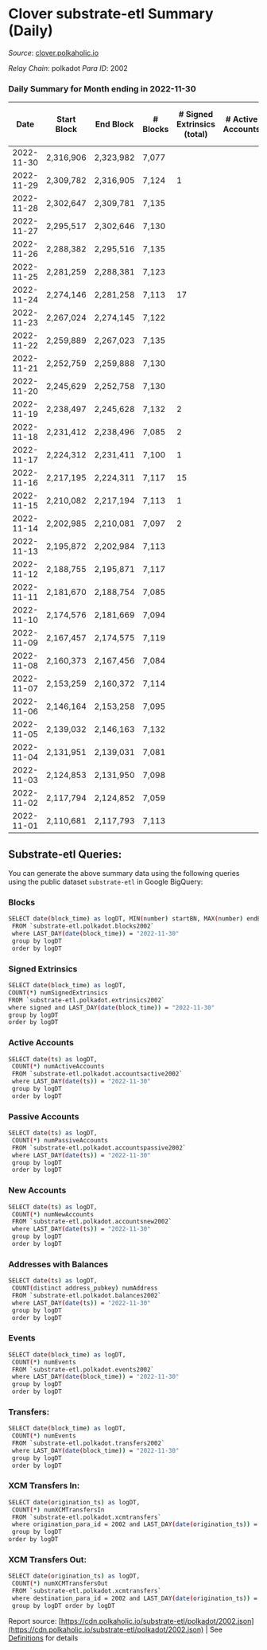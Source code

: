 # Clover substrate-etl Summary (Daily)

_Source_: [clover.polkaholic.io](https://clover.polkaholic.io)

*Relay Chain*: polkadot
*Para ID*: 2002



### Daily Summary for Month ending in 2022-11-30


| Date | Start Block | End Block | # Blocks | # Signed Extrinsics (total) | # Active Accounts | # Passive | # New | # Addresses with Balances | # Events | # Transfers | # XCM Transfers In | # XCM Transfers Out | Issues | 
| ---- | ----------- | --------- | -------- | --------------------------- | ----------------- | --------- | ----- | ------------------------- | -------- | ----------- | ------------------ | ------------------- | ------ |
| 2022-11-30 | 2,316,906 | 2,323,982 | 7,077 |  |  |  |  | 3,868 | 16,175 | 61 ($338.37) |   |   |  |
| 2022-11-29 | 2,309,782 | 2,316,905 | 7,124 | 1 |  |  |  |  | 15,936 | 27 ($1,369.86) |   |   |  |
| 2022-11-28 | 2,302,647 | 2,309,781 | 7,135 |  |  |  |  |  | 16,346 | 38 ($9,510.66) |   |   |  |
| 2022-11-27 | 2,295,517 | 2,302,646 | 7,130 |  |  |  |  |  | 16,045 | 31 ($3,171.01) |   |   |  |
| 2022-11-26 | 2,288,382 | 2,295,516 | 7,135 |  |  |  |  |  | 16,733 | 55 ($28,469.18) |   |   |  |
| 2022-11-25 | 2,281,259 | 2,288,381 | 7,123 |  |  |  |  |  | 15,795 | 25 ($4,678.58) |   |   |  |
| 2022-11-24 | 2,274,146 | 2,281,258 | 7,113 | 17 |  |  |  |  | 16,142 | 30 ($3,712.72) |   |   |  |
| 2022-11-23 | 2,267,024 | 2,274,145 | 7,122 |  |  |  |  |  | 16,214 | 21 ($40,303.74) |   |   |  |
| 2022-11-22 | 2,259,889 | 2,267,023 | 7,135 |  |  |  |  |  | 17,213 | 30 ($1,534.91) |   |   |  |
| 2022-11-21 | 2,252,759 | 2,259,888 | 7,130 |  |  |  |  |  | 16,475 | 35 ($4,003.41) |   |   |  |
| 2022-11-20 | 2,245,629 | 2,252,758 | 7,130 |  |  |  |  |  | 15,927 | 21 ($3,661.75) |   |   |  |
| 2022-11-19 | 2,238,497 | 2,245,628 | 7,132 | 2 |  |  |  |  | 15,955 | 33 ($4,328.47) |   |   |  |
| 2022-11-18 | 2,231,412 | 2,238,496 | 7,085 | 2 |  |  |  |  | 15,870 | 46 ($5,744.93) |   |   |  |
| 2022-11-17 | 2,224,312 | 2,231,411 | 7,100 | 1 |  |  |  |  | 15,959 | 27 ($48,740.34) |   |   |  |
| 2022-11-16 | 2,217,195 | 2,224,311 | 7,117 | 15 |  |  |  |  | 16,397 | 50 ($2,328.06) |   |   |  |
| 2022-11-15 | 2,210,082 | 2,217,194 | 7,113 | 1 |  |  |  |  | 16,382 | 34 ($5,767.14) |   |   |  |
| 2022-11-14 | 2,202,985 | 2,210,081 | 7,097 | 2 |  |  |  |  | 16,891 | 36 ($92,028.08) |   |   |  |
| 2022-11-13 | 2,195,872 | 2,202,984 | 7,113 |  |  |  |  |  | 16,873 | 58 ($59,936.09) |   |   |  |
| 2022-11-12 | 2,188,755 | 2,195,871 | 7,117 |  |  |  |  |  | 16,441 | 31 ($1,100.77) |   |   |  |
| 2022-11-11 | 2,181,670 | 2,188,754 | 7,085 |  |  |  |  |  | 17,063 | 47 ($1,567.03) |   |   |  |
| 2022-11-10 | 2,174,576 | 2,181,669 | 7,094 |  |  |  |  |  | 17,407 | 42 ($14,330.89) |   |   |  |
| 2022-11-09 | 2,167,457 | 2,174,575 | 7,119 |  |  |  |  |  | 19,290 | 72 ($56,394.12) |   |   |  |
| 2022-11-08 | 2,160,373 | 2,167,456 | 7,084 |  |  |  |  |  | 18,424 | 46 ($6,984.93) |   |   |  |
| 2022-11-07 | 2,153,259 | 2,160,372 | 7,114 |  |  |  |  |  | 16,991 | 72 ($7,144.27) |   |   |  |
| 2022-11-06 | 2,146,164 | 2,153,258 | 7,095 |  |  |  |  |  | 16,517 | 57 ($23,603.12) |   |   |  |
| 2022-11-05 | 2,139,032 | 2,146,163 | 7,132 |  |  |  |  |  | 16,806 | 52 ($24,851.61) |   |   |  |
| 2022-11-04 | 2,131,951 | 2,139,031 | 7,081 |  |  |  |  |  | 16,761 | 42 ($7,647.80) |   |   |  |
| 2022-11-03 | 2,124,853 | 2,131,950 | 7,098 |  |  |  |  | 3,810 | 16,401 | 41 ($1,103.30) |   |   |  |
| 2022-11-02 | 2,117,794 | 2,124,852 | 7,059 |  |  |  |  |  | 16,210 | 21 ($4,598.34) |   |   |  |
| 2022-11-01 | 2,110,681 | 2,117,793 | 7,113 |  |  |  |  |  | 16,144 | 42 ($4,182.04) |   |   |  |

## Substrate-etl Queries:
You can generate the above summary data using the following queries using the public dataset `substrate-etl` in Google BigQuery:

### Blocks
```bash
SELECT date(block_time) as logDT, MIN(number) startBN, MAX(number) endBN, COUNT(*) numBlocks 
 FROM `substrate-etl.polkadot.blocks2002`  
 where LAST_DAY(date(block_time)) = "2022-11-30" 
 group by logDT 
 order by logDT
```

### Signed Extrinsics
```bash
SELECT date(block_time) as logDT, 
COUNT(*) numSignedExtrinsics 
FROM `substrate-etl.polkadot.extrinsics2002`  
where signed and LAST_DAY(date(block_time)) = "2022-11-30" 
group by logDT 
order by logDT
```

### Active Accounts
```bash
SELECT date(ts) as logDT, 
 COUNT(*) numActiveAccounts 
 FROM `substrate-etl.polkadot.accountsactive2002` 
 where LAST_DAY(date(ts)) = "2022-11-30" 
 group by logDT 
 order by logDT
```

### Passive Accounts
```bash
SELECT date(ts) as logDT, 
 COUNT(*) numPassiveAccounts 
 FROM `substrate-etl.polkadot.accountspassive2002` 
 where LAST_DAY(date(ts)) = "2022-11-30" 
 group by logDT 
 order by logDT
```

### New Accounts
```bash
SELECT date(ts) as logDT, 
 COUNT(*) numNewAccounts 
 FROM `substrate-etl.polkadot.accountsnew2002` 
 where LAST_DAY(date(ts)) = "2022-11-30" 
 group by logDT
 order by logDT
```

### Addresses with Balances
```bash
SELECT date(ts) as logDT,
 COUNT(distinct address_pubkey) numAddress 
 FROM `substrate-etl.polkadot.balances2002` 
 where LAST_DAY(date(ts)) = "2022-11-30" 
 group by logDT 
 order by logDT
```

### Events
```bash
SELECT date(block_time) as logDT, 
 COUNT(*) numEvents 
 FROM `substrate-etl.polkadot.events2002` 
 where LAST_DAY(date(block_time)) = "2022-11-30" 
 group by logDT 
 order by logDT
```

### Transfers:
```bash
SELECT date(block_time) as logDT, 
 COUNT(*) numEvents 
 FROM `substrate-etl.polkadot.transfers2002` 
 where LAST_DAY(date(block_time)) = "2022-11-30" 
 group by logDT 
 order by logDT
```

### XCM Transfers In:
```bash
SELECT date(origination_ts) as logDT, 
 COUNT(*) numXCMTransfersIn 
 FROM `substrate-etl.polkadot.xcmtransfers` 
 where origination_para_id = 2002 and LAST_DAY(date(origination_ts)) = "2022-11-30" 
 group by logDT 
order by logDT
```

### XCM Transfers Out:
```bash
SELECT date(origination_ts) as logDT, 
 COUNT(*) numXCMTransfersOut 
 FROM `substrate-etl.polkadot.xcmtransfers` 
 where destination_para_id = 2002 and LAST_DAY(date(origination_ts)) = "2022-11-30" 
 group by logDT order by logDT
```


Report source: [https://cdn.polkaholic.io/substrate-etl/polkadot/2002.json](https://cdn.polkaholic.io/substrate-etl/polkadot/2002.json) | See [Definitions](/DEFINITIONS.md) for details
